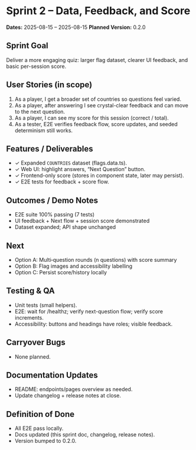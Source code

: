 # Sprint 2 – Data, Feedback, and Score
**Dates:** 2025-08-15 – 2025-08-15
**Planned Version:** 0.2.0

## Sprint Goal
Deliver a more engaging quiz: larger flag dataset, clearer UI feedback, and basic per-session score.

## User Stories (in scope)
1. As a player, I get a broader set of countries so questions feel varied.
2. As a player, after answering I see crystal-clear feedback and can move to the next question.
3. As a player, I can see my score for this session (correct / total).
4. As a tester, E2E verifies feedback flow, score updates, and seeded determinism still works.

## Features / Deliverables
- ✓ Expanded `COUNTRIES` dataset (flags.data.ts).
- ✓ Web UI: highlight answers, “Next Question” button.
- ✓ Frontend-only score (stores in component state, later may persist).
- ✓ E2E tests for feedback + score flow.

## Outcomes / Demo Notes
- E2E suite 100% passing (7 tests)
- UI feedback + Next flow + session score demonstrated
- Dataset expanded; API shape unchanged

## Next
- Option A: Multi‑question rounds (n questions) with score summary
- Option B: Flag images and accessibility labelling
- Option C: Persist score/history locally

## Testing & QA
- Unit tests (small helpers).
- E2E: wait for /healthz; verify next-question flow; verify score increments.
- Accessibility: buttons and headings have roles; visible feedback.

## Carryover Bugs
- None planned.

## Documentation Updates
- README: endpoints/pages overview as needed.
- Update changelog + release notes at close.

## Definition of Done
- All E2E pass locally.
- Docs updated (this sprint doc, changelog, release notes).
- Version bumped to 0.2.0.
